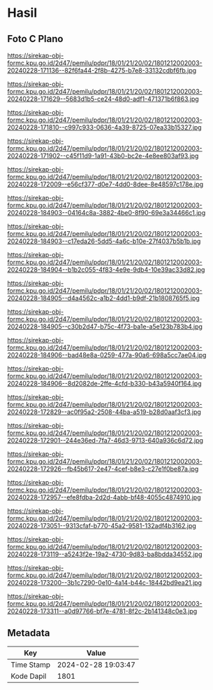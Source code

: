 # Hasil

## Foto C Plano

https://sirekap-obj-formc.kpu.go.id/2d47/pemilu/pdpr/18/01/21/20/02/1801212002003-20240228-171136--82f6fa44-2f8b-4275-b7e8-33132cdbf6fb.jpg

https://sirekap-obj-formc.kpu.go.id/2d47/pemilu/pdpr/18/01/21/20/02/1801212002003-20240228-171629--5683d1b5-ce24-48d0-adf1-471371b6f863.jpg

https://sirekap-obj-formc.kpu.go.id/2d47/pemilu/pdpr/18/01/21/20/02/1801212002003-20240228-171810--c997c933-0636-4a39-8725-07ea33b15327.jpg

https://sirekap-obj-formc.kpu.go.id/2d47/pemilu/pdpr/18/01/21/20/02/1801212002003-20240228-171902--c45f11d9-1a91-43b0-bc2e-4e8ee803af93.jpg

https://sirekap-obj-formc.kpu.go.id/2d47/pemilu/pdpr/18/01/21/20/02/1801212002003-20240228-172009--e56cf377-d0e7-4dd0-8dee-8e48597c178e.jpg

https://sirekap-obj-formc.kpu.go.id/2d47/pemilu/pdpr/18/01/21/20/02/1801212002003-20240228-184903--04164c8a-3882-4be0-8f90-69e3a34466c1.jpg

https://sirekap-obj-formc.kpu.go.id/2d47/pemilu/pdpr/18/01/21/20/02/1801212002003-20240228-184903--c17eda26-5dd5-4a6c-b10e-27f4037b5b1b.jpg

https://sirekap-obj-formc.kpu.go.id/2d47/pemilu/pdpr/18/01/21/20/02/1801212002003-20240228-184904--b1b2c055-4f83-4e9e-9db4-10e39ac33d82.jpg

https://sirekap-obj-formc.kpu.go.id/2d47/pemilu/pdpr/18/01/21/20/02/1801212002003-20240228-184905--d4a4562c-a1b2-4dd1-b9df-21b1808765f5.jpg

https://sirekap-obj-formc.kpu.go.id/2d47/pemilu/pdpr/18/01/21/20/02/1801212002003-20240228-184905--c30b2d47-b75c-4f73-ba1e-a5e123b783b4.jpg

https://sirekap-obj-formc.kpu.go.id/2d47/pemilu/pdpr/18/01/21/20/02/1801212002003-20240228-184906--bad48e8a-0259-477a-90a6-698a5cc7ae04.jpg

https://sirekap-obj-formc.kpu.go.id/2d47/pemilu/pdpr/18/01/21/20/02/1801212002003-20240228-184906--8d2082de-2ffe-4cfd-b330-b43a5940f164.jpg

https://sirekap-obj-formc.kpu.go.id/2d47/pemilu/pdpr/18/01/21/20/02/1801212002003-20240228-172829--ac0f95a2-2508-44ba-a519-b28d0aaf3cf3.jpg

https://sirekap-obj-formc.kpu.go.id/2d47/pemilu/pdpr/18/01/21/20/02/1801212002003-20240228-172901--244e36ed-7fa7-46d3-9713-640a936c6d72.jpg

https://sirekap-obj-formc.kpu.go.id/2d47/pemilu/pdpr/18/01/21/20/02/1801212002003-20240228-172926--fb45b617-2e47-4cef-b8e3-c27e1f0be87a.jpg

https://sirekap-obj-formc.kpu.go.id/2d47/pemilu/pdpr/18/01/21/20/02/1801212002003-20240228-172957--efe8fdba-2d2d-4abb-bf48-4055c4874910.jpg

https://sirekap-obj-formc.kpu.go.id/2d47/pemilu/pdpr/18/01/21/20/02/1801212002003-20240228-173051--9313cfaf-b770-45a2-9581-132adf4b3162.jpg

https://sirekap-obj-formc.kpu.go.id/2d47/pemilu/pdpr/18/01/21/20/02/1801212002003-20240228-173119--a5243f2e-19a2-4730-9d83-ba8bdda34552.jpg

https://sirekap-obj-formc.kpu.go.id/2d47/pemilu/pdpr/18/01/21/20/02/1801212002003-20240228-173200--3b1c7290-0e10-4a14-b44c-18442bd9ea21.jpg

https://sirekap-obj-formc.kpu.go.id/2d47/pemilu/pdpr/18/01/21/20/02/1801212002003-20240228-173311--a0d97766-bf7e-4781-8f2c-2b141348c0e3.jpg


## Metadata

| Key        | Value               |
| ---------- | ------------------- |
| Time Stamp | 2024-02-28 19:03:47 |
| Kode Dapil | 1801                |



